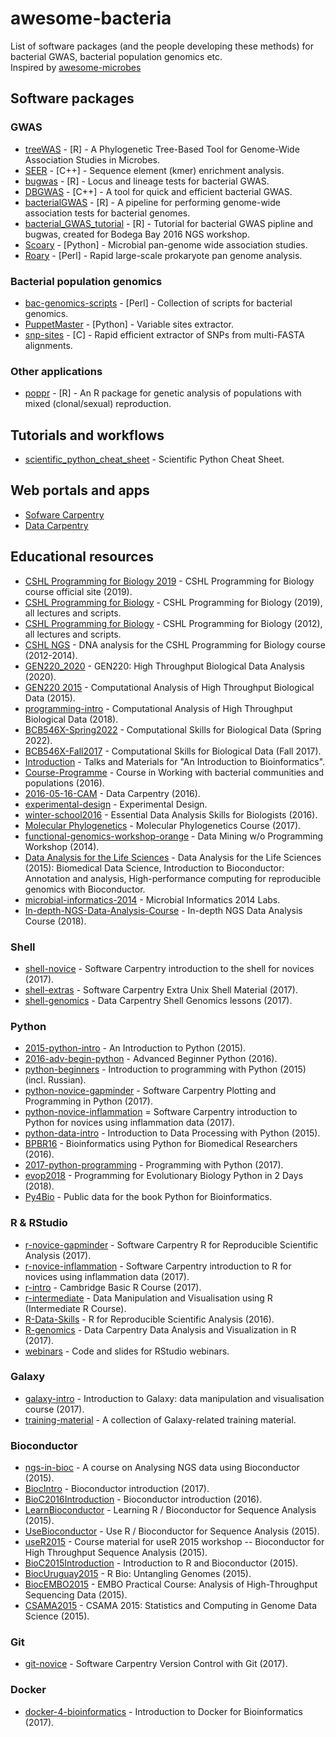 # awesome-bacteria

List of software packages (and the people developing these methods) for bacterial GWAS, bacterial population genomics etc.
<br /> 
Inspired by [awesome-microbes](https://github.com/stevetsa/awesome-microbes/blob/master/README.md)
<br />

## Software packages

### GWAS

- [treeWAS](https://github.com/caitiecollins/treeWAS) - [R] - A Phylogenetic Tree-Based Tool for Genome-Wide Association Studies in Microbes.
- [SEER](https://github.com/johnlees/seer) - [C++] - Sequence element (kmer) enrichment analysis.
- [bugwas](https://github.com/sgearle/bugwas) - [R] - Locus and lineage tests for bacterial GWAS.
- [DBGWAS](https://gitlab.com/leoisl/dbgwas) - [C++] - A tool for quick and efficient bacterial GWAS.
- [bacterialGWAS](https://github.com/jessiewu/bacterialGWAS) - [R] - A pipeline for performing genome-wide association tests for bacterial genomes.
- [bacterial_GWAS_tutorial](https://github.com/janepipistrelle/bacterial_GWAS_tutorial) - [R] - Tutorial for bacterial GWAS pipline and bugwas, created for Bodega Bay 2016 NGS workshop.
- [Scoary](https://github.com/AdmiralenOla/Scoary) - [Python] - Microbial pan-genome wide association studies.
- [Roary](https://github.com/sanger-pathogens/Roary) - [Perl] - Rapid large-scale prokaryote pan genome analysis.

### Bacterial population genomics

- [bac-genomics-scripts](https://github.com/aleimba/bac-genomics-scripts) - [Perl] - Collection of scripts for bacterial genomics.
- [PuppetMaster](https://github.com/AdmiralenOla/PuppetMaster) - [Python] - Variable sites extractor.
- [snp-sites](https://github.com/sanger-pathogens/snp-sites) - [C] - Rapid efficient extractor of SNPs from multi-FASTA alignments.

### Other applications
- [poppr](https://github.com/grunwaldlab/poppr) - [R] - An R package for genetic analysis of populations with mixed (clonal/sexual) reproduction.

## Tutorials and workflows
- [scientific_python_cheat_sheet](https://github.com/IPGP/scientific_python_cheat_sheet) - Scientific Python Cheat Sheet.

## Web portals and apps
- [Sofware Carpentry](https://software-carpentry.org/)
- [Data Carpentry](http://www.datacarpentry.org/)

## Educational resources
- [CSHL Programming for Biology 2019](http://programmingforbiology.org) - CSHL Programming for Biology course official site (2019).
- [CSHL Programming for Biology](https://github.com/prog4biol/pfb2019) - CSHL Programming for Biology (2019), all lectures and scripts.
- [CSHL Programming for Biology](https://github.com/srobb1/PFB2012) - CSHL Programming for Biology (2012), all lectures and scripts.
- [CSHL NGS](https://github.com/hyphaltip/CSHL_NGS) - DNA analysis for the CSHL Programming for Biology course (2012-2014).
- [GEN220_2020](https://github.com/biodataprog/GEN220_2020) - GEN220: High Throughput Biological Data Analysis (2020).
- [GEN220 2015](https://github.com/hyphaltip/GEN220_2015) - Computational Analysis of High Throughput Biological Data (2015).
- [programming-intro](https://github.com/biodataprog/2018_programming-intro) - Computational Analysis of High Throughput Biological Data (2018).
- [BCB546X-Spring2022](https://github.com/EEOB-BioData/BCB546-Spring2022) - Computational Skills for Biological Data (Spring 2022).
- [BCB546X-Fall2017](https://github.com/EEOB-BioData/BCB546X-Fall2017) - Computational Skills for Biological Data (Fall 2017).
- [Introduction](https://github.com/BioinformaticsTraining/Introduction) - Talks and Materials for "An Introduction to Bioinformatics".
- [Course-Programme](https://github.com/BacterialCommunitiesAndPopulation/Course-Programme) - Course in Working with bacterial communities and populations (2016).
- [2016-05-16-CAM](https://github.com/Pfern/2016-05-16-CAM) - Data Carpentry (2016).
- [experimental-design](https://github.com/bioinformatics-core-shared-training/experimental-design) - Experimental Design.
- [winter-school2016](https://github.com/bioinformatics-core-shared-training/winter-school2016) - Essential Data Analysis Skills for Biologists (2016).
- [Molecular Phylogenetics](https://sites.google.com/site/eeob563/) - Molecular Phylogenetics Course (2017).
- [functional-genomics-workshop-orange](https://github.com/biolab/functional-genomics-workshop-orange) - Data Mining w/o Programming Workshop (2014).
- [Data Analysis for the Life Sciences](https://github.com/genomicsclass/labs) - Data Analysis for the Life Sciences (2015): Biomedical Data Science, Introduction to Bioconductor: Annotation and analysis, High-performance computing for reproducible genomics with Bioconductor.
- [microbial-informatics-2014](https://github.com/apetkau/microbial-informatics-2014) - Microbial Informatics 2014 Labs.
- [In-depth-NGS-Data-Analysis-Course](https://github.com/hbctraining/In-depth-NGS-Data-Analysis-Course) - In-depth NGS Data Analysis Course (2018).

### Shell
- [shell-novice](https://github.com/swcarpentry/shell-novice) - Software Carpentry introduction to the shell for novices (2017).
- [shell-extras](https://github.com/swcarpentry/shell-extras) - Software Carpentry Extra Unix Shell Material (2017).
- [shell-genomics](https://github.com/datacarpentry/shell-genomics) - Data Carpentry Shell Genomics lessons (2017).

### Python
- [2015-python-intro](https://github.com/ngs-docs/2015-python-intro) - An Introduction to Python (2015).
- [2016-adv-begin-python](https://github.com/ngs-docs/2016-adv-begin-python) - Advanced Beginner Python (2016).
- [python-beginners](https://github.com/OpenTechSchool/python-beginners) - Introduction to programming with Python (2015) (incl. Russian).
- [python-novice-gapminder](https://github.com/swcarpentry/python-novice-gapminder) - Software Carpentry Plotting and Programming in Python (2017).
- [python-novice-inflammation](https://github.com/swcarpentry/python-novice-inflammation/) = Software Carpentry introduction to Python for novices using inflammation data (2017).
- [python-data-intro](https://github.com/OpenTechSchool/python-data-intro) - Introduction to Data Processing with Python (2015).
- [BPBR16](https://github.com/Pfern/BPBR16-Bioinformatics-using-Python-for-Biomedical-Researchers) - Bioinformatics using Python for Biomedical Researchers (2016).
- [2017-python-programming](https://github.com/EEOB-BioData/2017-python-programming) - Programming with Python (2017).
- [evop2018](https://github.com/prog4biol/evop2018) - Programming for Evolutionary Biology Python in 2 Days (2018).
- [Py4Bio](https://github.com/Serulab/Py4Bio) - Public data for the book Python for Bioinformatics.

### R & RStudio
- [r-novice-gapminder](https://github.com/swcarpentry/r-novice-gapminder) - Software Carpentry R for Reproducible Scientific Analysis (2017).
- [r-novice-inflammation](https://github.com/swcarpentry/r-novice-inflammation) - Software Carpentry introduction to R for novices using inflammation data (2017).
- [r-intro](https://github.com/cambiotraining/r-intro) - Cambridge Basic R Course (2017).
- [r-intermediate](https://github.com/bioinformatics-core-shared-training/r-intermediate) - Data Manipulation and Visualisation using R (Intermediate R Course).
- [R-Data-Skills](https://github.com/EEOB-BioData/R-Data-Skills) - R for Reproducible Scientific Analysis (2016).
- [R-genomics](https://github.com/hyphaltip/R-genomics) - Data Carpentry Data Analysis and Visualization in R (2017).
- [webinars](https://github.com/rstudio/webinars) - Code and slides for RStudio webinars.

### Galaxy
- [galaxy-intro](https://github.com/galaxycam/galaxy-intro) - Introduction to Galaxy: data manipulation and visualisation course (2017).
- [training-material](https://github.com/galaxyproject/training-material) - A collection of Galaxy-related training material.

### Bioconductor
- [ngs-in-bioc](https://github.com/bioinformatics-core-shared-training/ngs-in-bioc) - A course on Analysing NGS data using Bioconductor (2015).
- [BiocIntro](https://github.com/Bioconductor/BiocIntro) - Bioconductor introduction (2017).
- [BioC2016Introduction](https://github.com/Bioconductor/BioC2016Introduction) - Bioconductor introduction (2016).
- [LearnBioconductor](https://github.com/Bioconductor/LearnBioconductor) - Learning R / Bioconductor for Sequence Analysis (2015).
- [UseBioconductor](https://github.com/Bioconductor/UseBioconductor) - Use R / Bioconductor for Sequence Analysis (2015).
- [useR2015](https://github.com/Bioconductor/useR2015) - Course material for useR 2015 workshop -- Bioconductor for High Throughput Sequence Analysis (2015).
- [BioC2015Introduction](https://github.com/Bioconductor/BioC2015Introduction) - Introduction to R and Bioconductor (2015).
- [BiocUruguay2015](https://github.com/Bioconductor/BiocUruguay2015) - R Bio: Untangling Genomes (2015).
- [BiocEMBO2015](https://github.com/Bioconductor/BiocEMBO2015) - EMBO Practical Course: Analysis of High-Throughput Sequencing Data (2015).
- [CSAMA2015](https://github.com/Bioconductor/CSAMA2015) - CSAMA 2015: Statistics and Computing in Genome Data Science (2015).

### Git
- [git-novice](https://github.com/swcarpentry/git-novice) - Software Carpentry Version Control with Git (2017).

### Docker
- [docker-4-bioinformatics](https://github.com/bioinformatics-core-shared-training/docker-4-bioinformatics) - Introduction to Docker for Bioinformatics (2017).
